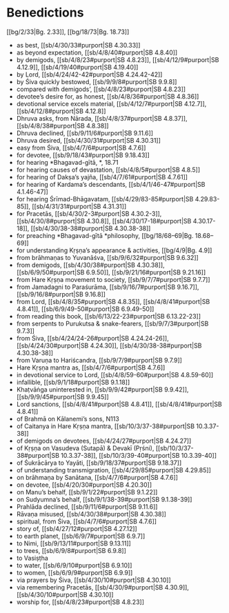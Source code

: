 # Benedictions

[[bg/2/33|Bg. 2.33]], [[bg/18/73|Bg. 18.73]]

* as best, [[sb/4/30/33#purport|SB 4.30.33]]
* as beyond expectation, [[sb/4/8/40#purport|SB 4.8.40]]
* by demigods, [[sb/4/8/23#purport|SB 4.8.23]], [[sb/4/12/9#purport|SB 4.12.9]], [[sb/4/19/40#purport|SB 4.19.40]]
* by Lord, [[sb/4/24/42-42#purport|SB 4.24.42-42]]
* by Śiva quickly bestowed, [[sb/9/9/8#purport|SB 9.9.8]]
* compared with demigods’, [[sb/4/8/23#purport|SB 4.8.23]]
* devotee’s desire for, as honest, [[sb/4/8/36#purport|SB 4.8.36]]
* devotional service excels material, [[sb/4/12/7#purport|SB 4.12.7]], [[sb/4/12/8#purport|SB 4.12.8]]
* Dhruva asks, from Nārada, [[sb/4/8/37#purport|SB 4.8.37]], [[sb/4/8/38#purport|SB 4.8.38]]
* Dhruva declined, [[sb/9/11/6#purport|SB 9.11.6]]
* Dhruva desired, [[sb/4/30/31#purport|SB 4.30.31]]
* easy from Śiva, [[sb/4/7/6#purport|SB 4.7.6]]
* for devotee, [[sb/9/18/43#purport|SB 9.18.43]]
* for hearing *Bhagavad-gītā, *, 18.71
* for hearing causes of devastation, [[sb/4/8/5#purport|SB 4.8.5]]
* for hearing of Dakṣa’s yajña, [[sb/4/7/61#purport|SB 4.7.61]]
* for hearing of Kardama’s descendants, [[sb/4/1/46-47#purport|SB 4.1.46-47]]
* for hearing Śrīmad-Bhāgavatam, [[sb/4/29/83-85#purport|SB 4.29.83-85]], [[sb/4/31/31#purport|SB 4.31.31]]
* for Pracetās, [[sb/4/30/2-3#purport|SB 4.30.2-3]], [[sb/4/30/8#purport|SB 4.30.8]], [[sb/4/30/17-18#purport|SB 4.30.17-18]], [[sb/4/30/38-38#purport|SB 4.30.38-38]]
* for preaching *Bhagavad-gītā *philosophy, [[bg/18/68–69|Bg. 18.68–69]]
* for understanding Kṛṣṇa’s appearance & activities, [[bg/4/9|Bg. 4.9]]
* from brāhmaṇas to Yuvanāśva, [[sb/9/6/32#purport|SB 9.6.32]]
* from demigods, [[sb/4/30/38#purport|SB 4.30.38]], [[sb/6/9/50#purport|SB 6.9.50]], [[sb/9/21/16#purport|SB 9.21.16]]
* from Hare Kṛṣṇa movement to society, [[sb/9/7/7#purport|SB 9.7.7]]
* from Jamadagni to Paraśurāma, [[sb/9/16/7#purport|SB 9.16.7]], [[sb/9/16/8#purport|SB 9.16.8]]
* from Lord, [[sb/4/8/35#purport|SB 4.8.35]], [[sb/4/8/41#purport|SB 4.8.41]], [[sb/6/9/49-50#purport|SB 6.9.49-50]]
* from reading this book, [[sb/6/13/22-23#purport|SB 6.13.22-23]]
* from serpents to Purukutsa & snake-fearers, [[sb/9/7/3#purport|SB 9.7.3]]
* from Śiva, [[sb/4/24/24-26#purport|SB 4.24.24-26]], [[sb/4/24/30#purport|SB 4.24.30]], [[sb/4/30/38-38#purport|SB 4.30.38-38]]
* from Varuṇa to Hariścandra, [[sb/9/7/9#purport|SB 9.7.9]]
* Hare Kṛṣṇa mantra as, [[sb/4/7/6#purport|SB 4.7.6]]
* in devotional service to Lord, [[sb/4/8/59-60#purport|SB 4.8.59-60]]
* infallible, [[sb/9/1/18#purport|SB 9.1.18]]
* Khaṭvāṅga uninterested in, [[sb/9/9/42#purport|SB 9.9.42]], [[sb/9/9/45#purport|SB 9.9.45]]
* Lord sanctions, [[sb/4/8/41#purport|SB 4.8.41]], [[sb/4/8/41#purport|SB 4.8.41]]
* of Brahmā on Kālanemi’s sons, N113
* of Caitanya in Hare Kṛṣṇa mantra, [[sb/10/3/37-38#purport|SB 10.3.37-38]]
* of demigods on devotees, [[sb/4/24/27#purport|SB 4.24.27]]
* of Kṛṣṇa on Vasudeva (Sutapā) & Devakī (Pṛśni), [[sb/10/3/37-38#purport|SB 10.3.37-38]], [[sb/10/3/39-40#purport|SB 10.3.39-40]]
* of Śukrācārya to Yayāti, [[sb/9/18/37#purport|SB 9.18.37]]
* of understanding transmigration, [[sb/4/29/85#purport|SB 4.29.85]]
* on brāhmaṇa by Sanātana, [[sb/4/7/6#purport|SB 4.7.6]]
* on devotee, [[sb/4/20/30#purport|SB 4.20.30]]
* on Manu’s behalf, [[sb/9/1/22#purport|SB 9.1.22]]
* on Sudyumna’s behalf, [[sb/9/1/38-39#purport|SB 9.1.38-39]]
* Prahlāda declined, [[sb/9/11/6#purport|SB 9.11.6]]
* Rāvaṇa misused, [[sb/4/30/38#purport|SB 4.30.38]]
* spiritual, from Śiva, [[sb/4/7/6#purport|SB 4.7.6]]
* story of, [[sb/4/27/12#purport|SB 4.27.12]]
* to earth planet, [[sb/6/9/7#purport|SB 6.9.7]]
* to Nimi, [[sb/9/13/11#purport|SB 9.13.11]]
* to trees, [[sb/6/9/8#purport|SB 6.9.8]]
* to Vasiṣṭha
* to water, [[sb/6/9/10#purport|SB 6.9.10]]
* to women, [[sb/6/9/9#purport|SB 6.9.9]]
* via prayers by Śiva, [[sb/4/30/10#purport|SB 4.30.10]]
* via remembering Pracetās, [[sb/4/30/9#purport|SB 4.30.9]], [[sb/4/30/10#purport|SB 4.30.10]]
* worship for, [[sb/4/8/23#purport|SB 4.8.23]]
